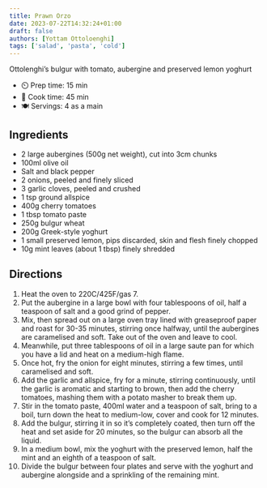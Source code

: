 ```yaml
---
title: Prawn Orzo
date: 2023-07-22T14:32:24+01:00
draft: false
authors: [Yottam Ottoloenghi]
tags: ['salad', 'pasta', 'cold']
---
```


Ottolenghi’s bulgur with tomato, aubergine and preserved lemon yoghurt

- ⏲️ Prep time: 15 min
- 🍳 Cook time: 45 min
- 🍽️ Servings: 4 as a main

## Ingredients

* 2 large aubergines (500g net weight), cut into 3cm chunks
* 100ml olive oil
* Salt and black pepper
* 2 onions, peeled and finely sliced
* 3 garlic cloves, peeled and crushed
* 1 tsp ground allspice
* 400g cherry tomatoes
* 1 tbsp tomato paste
* 250g bulgur wheat
* 200g Greek-style yoghurt
* 1 small preserved lemon, pips discarded, skin and flesh finely chopped
* 10g mint leaves (about 1 tbsp) finely shredded

## Directions

1. Heat the oven to 220C/425F/gas 7. 
2. Put the aubergine in a large bowl with four tablespoons of oil, half a teaspoon of salt and a good grind of pepper. 
3. Mix, then spread out on a large oven tray lined with greaseproof paper and roast for 30-35 minutes, stirring once halfway, until the aubergines are caramelised and soft. Take out of the oven and leave to cool.
4. Meanwhile, put three tablespoons of oil in a large saute pan for which you have a lid and heat on a medium-high flame. 
5. Once hot, fry the onion for eight minutes, stirring a few times, until caramelised and soft. 
6. Add the garlic and allspice, fry for a minute, stirring continuously, until the garlic is aromatic and starting to brown, then add the cherry tomatoes, mashing them with a potato masher to break them up. 
7. Stir in the tomato paste, 400ml water and a teaspoon of salt, bring to a boil, turn down the heat to medium-low, cover and cook for 12 minutes. 
8. Add the bulgur, stirring it in so it’s completely coated, then turn off the heat and set aside for 20 minutes, so the bulgur can absorb all the liquid.
9. In a medium bowl, mix the yoghurt with the preserved lemon, half the mint and an eighth of a teaspoon of salt.
10. Divide the bulgur between four plates and serve with the yoghurt and aubergine alongside and a sprinkling of the remaining mint.
